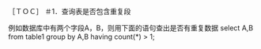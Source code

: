 ［ＴＯＣ］
＃1．查询表是否包含重复段

例如数据库中有两个字段A，B，则用下面的语句查出是否有重复数据
select A,B from table1 group by A,B having count(*) > 1;
